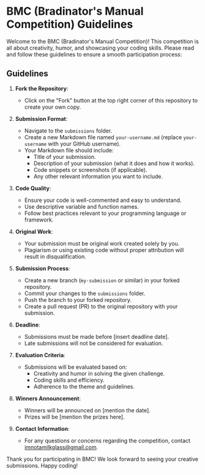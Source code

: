 # BMC (Bradinator's Manual Competition) Guidelines

Welcome to the BMC (Bradinator's Manual Competition)! This competition is all about creativity, humor, and showcasing your coding skills. Please read and follow these guidelines to ensure a smooth participation process:

## Guidelines

1. **Fork the Repository**: 
   - Click on the "Fork" button at the top right corner of this repository to create your own copy.

2. **Submission Format**:
   - Navigate to the `submissions` folder.
   - Create a new Markdown file named `your-username.md` (replace `your-username` with your GitHub username).
   - Your Markdown file should include:
     - Title of your submission.
     - Description of your submission (what it does and how it works).
     - Code snippets or screenshots (if applicable).
     - Any other relevant information you want to include.

3. **Code Quality**:
   - Ensure your code is well-commented and easy to understand.
   - Use descriptive variable and function names.
   - Follow best practices relevant to your programming language or framework.

4. **Original Work**:
   - Your submission must be original work created solely by you.
   - Plagiarism or using existing code without proper attribution will result in disqualification.

5. **Submission Process**:
   - Create a new branch (`my-submission` or similar) in your forked repository.
   - Commit your changes to the `submissions` folder.
   - Push the branch to your forked repository.
   - Create a pull request (PR) to the original repository with your submission.

6. **Deadline**:
   - Submissions must be made before [insert deadline date].
   - Late submissions will not be considered for evaluation.

7. **Evaluation Criteria**:
   - Submissions will be evaluated based on:
     - Creativity and humor in solving the given challenge.
     - Coding skills and efficiency.
     - Adherence to the theme and guidelines.

8. **Winners Announcement**:
   - Winners will be announced on [mention the date].
   - Prizes will be [mention the prizes here].

9. **Contact Information**:
   - For any questions or concerns regarding the competition, contact imnotamilkglass@gmail.com.

Thank you for participating in BMC! We look forward to seeing your creative submissions. Happy coding!
